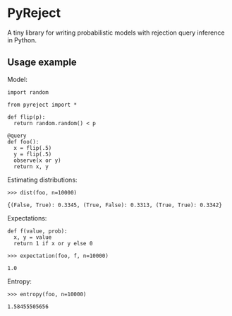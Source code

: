 # PyReject

A tiny library for writing probabilistic models with rejection query inference in Python.

## Usage example

Model:

    import random

    from pyreject import *

    def flip(p):
      return random.random() < p

    @query
    def foo():
      x = flip(.5)
      y = flip(.5)
      observe(x or y)
      return x, y

Estimating distributions:

    >>> dist(foo, n=10000)

    {(False, True): 0.3345, (True, False): 0.3313, (True, True): 0.3342}

Expectations:

    def f(value, prob):
      x, y = value
      return 1 if x or y else 0

    >>> expectation(foo, f, n=10000)

    1.0

Entropy:

    >>> entropy(foo, n=10000)

    1.58455505656
